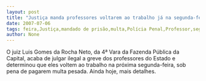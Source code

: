 ```yaml
---
layout: post
title: "Justiça manda professores voltarem ao trabalho já na segunda-feira, sob pena de multa"
date: 2007-07-06
tags: feira,Justiça,mandado de prisão,multa,Polícia Penal,Professor,segunda onda,trabalho
author: None
---
```

O juiz Luis Gomes da Rocha Neto, da 4&ordf; Vara da Fazenda P&uacute;blica da Capital, acaba de julgar ilegal a greve dos professores do Estado e determinou que eles voltem ao trabalho na pr&oacute;xima segunda-feira, sob pena de pagarem multa pesada.
Ainda hoje, mais detalhes. 